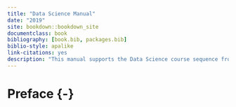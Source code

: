 ```yaml
---
title: "Data Science Manual"
date: "2019"
site: bookdown::bookdown_site
documentclass: book
bibliography: [book.bib, packages.bib]
biblio-style: apalike
link-citations: yes
description: "This manual supports the Data Science course sequence from the Department of Statistics at Northwestern University."
---
```

# Preface {-} 
